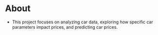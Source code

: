 # About

- This project focuses on analyzing car data, exploring how specific car parameters impact prices, and predicting car prices.
